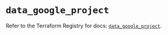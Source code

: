 # `data_google_project`

Refer to the Terraform Registry for docs: [`data_google_project`](https://registry.terraform.io/providers/hashicorp/google-beta/6.49.2/docs/data-sources/google_project).
